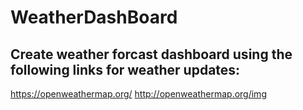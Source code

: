 # WeatherDashBoard
## Create weather forcast dashboard using the following links for weather updates:
https://openweathermap.org/
http://openweathermap.org/img


